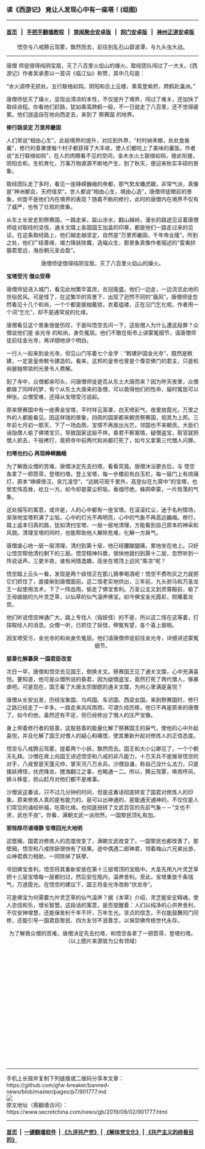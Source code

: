 ### 读《西游记》 竟让人发现心中有一座塔！(组图)
------------------------

#### [首页](https://github.com/gfw-breaker/banned-news/blob/master/README.md) &nbsp;&nbsp;|&nbsp;&nbsp; [手把手翻墙教程](https://github.com/gfw-breaker/guides/wiki) &nbsp;&nbsp;|&nbsp;&nbsp; [禁闻聚合安卓版](https://github.com/gfw-breaker/bn-android) &nbsp;&nbsp;|&nbsp;&nbsp; [网门安卓版](https://github.com/oGate2/oGate) &nbsp;&nbsp;|&nbsp;&nbsp; [神州正道安卓版](https://github.com/SzzdOgate/update) 



<div class="article_right" style="fone-color:#000">
 <p style="text-align:center">
  <img alt="" src="http://img2.secretchina.com/pic/2019/7-27/p2478002a428344546-ss.jpg"/>
  <br>
   悟空与八戒腾云驾雾，飘然而去，前往到乱石山碧波潭，与九头虫大战。
   <span id="hideid" name="hideid" style="color:red;display:none;">
    <span href="https://www.secretchina.com">
    </span>
   </span>
  </br>
 </p>
 <div id="txt-mid1-t21-2017">
  

---


  </div>
 </div>
 <p>
  <span href="https://www.secretchina.com/news/gb/tag/唐僧" target="_blank">
   唐僧
  </span>
  师徒借得纯阴宝扇，灭了八百里火焰山的燥火。取经团队闯过了一大关。《西游记》作者吴承恩以一首词《临江仙》称赞，其中几句是：
  <span id="hideid" name="hideid" style="color:red;display:none;">
   <span href="https://www.secretchina.com">
   </span>
  </span>
 </p>
 <p>
  “水火调停无损处，五行联络如钩。阴阳和合上云楼，乘鸾登紫府，跨鹤赴瀛洲。”
 </p>
 <p>
  唐僧师徒灭了燥火，显现出清凉的本性，不仅提升了境界，闯过了难关，还加快了取经进程。你看他们赶路，犹如乘鸾跨鹤一般，不一日就走了八百里，还不觉得疲累。他们逍遥自在地向西走去，来到了
  <span href="https://www.secretchina.com/news/gb/tag/祭赛国" target="_blank">
   祭赛国
  </span>
  的地界。
 </p>
 <p>
  <strong>
   修行路坚定 万里邦畿固
  </strong>
 </p>
 <p>
  人们常说“相由心生”。此般境界的提升，对应到外界，“村村纳禾稼，处处食香羹”，修行的善果使每个村子都获得了大丰收，使人们都吃上了美味的羹饭。作者说“五行联络如钩”，在人的肉眼看不见的空间，金木水火土联络如钩，彼此衔接，阴阳合和，生机育化，万事万物源源不断地产生，到了秋天，便迎来秋实丰硕的景象。
 </p>
 <p>
  取经团队走了多时，看见一座峥嵘巍峨的帝都，那气势龙蟠虎踞，非常气派，真像是“神洲都会，天府瑶京”。世人都说“相由心生，境由心造”，唐僧师徒眼前的景象，何尝不是他们内在境界的表现？随着不断的修行，此时的唐僧内在境界不仅有了威严，也有了壮观的景象。
 </p>
 <p>
  从东土长安走到祭赛国，一路走来，跋山涉水，翻山越岭，漫长的路途见证着唐僧师徒对取经的坚信，通关文牒上各国国王加盖的印章，都是他们一路走过来的见证。在这条取经路上，他们越走越坚定，自然是“万里邦畿固，千年帝业隆”。所到之处，他们广结善缘，竭力降妖除魔，造福众生，那景象真像作者描述的“蛮夷拱服君恩远，海岳朝元圣会盈”。
 </p>
 <p style="text-align:center">
  <img alt="" src="http://img2.secretchina.com/pic/2019/7-27/p2478005a761907360-ss.jpg"/>
  <br>
   唐僧师徒借得纯阴宝扇，灭了八百里火焰山的燥火。
  </br>
 </p>
 <p>
  <strong>
   宝塔受污 僧众受辱
  </strong>
 </p>
 <p>
  唐僧师徒进入城门，看见此地繁华富庶，衣冠隆盛。他们一边走，一边流览此地的世俗民风。可是怪了，在这繁华的背景下，出现了迥然不同的“画风”。唐僧师徒忽然看见十几个和尚，一个个都是披枷戴锁，衣着褴褛，正在沿门乞化呢。作者用一个词“乞化”，却不是通常说的化缘。
 </p>
 <p>
  唐僧看见这个景象很是伤叹，于是叫悟空去问一下，这些僧人为什么遭这般罪？众僧说他们是
  <span href="https://www.secretchina.com/news/gb/tag/金光寺" target="_blank">
   金光寺
  </span>
  的和尚，身负冤屈。他们不敢在街市上讲蒙冤细节，请唐僧师徒前往金光寺，再详细地讲个明白。
 </p>
 <p>
  一行人一起来到金光寺，但见山门写着七个金字：“敕建护国金光寺”，既然是敕建，一定是皇帝敕令建造的。看来，这邦的皇帝也曾是个尊崇佛门的君主，只是和尚披枷带锁的光景令人费解。
 </p>
 <p>
  到了寺中，众僧都来叩头，问唐僧师徒是否从东土大唐而来？因为昨天夜里，众僧都做了同样的梦，有个从东土大唐来的圣僧，可以救得他们的性命，届时冤屈可以伸张。众僧受难，还得从宝塔受污说起。
 </p>
 <p>
  原来祭赛国中有一座黄金宝塔，平时祥云笼罩，白天喷彩气，夜里放霞光，万里之外的人都能看见。因这祥瑞的景象，四周的国家都来朝贡祭赛国，视其为上邦。三年前七月初一那天，下了一场血雨，宝塔不再放出光芒。邻国也不来朝贡。大臣们诬指僧人偷了佛塔宝贝，导致国家这般不祥。昏君不察案情，疑僧盗宝，赃官就把僧人抓去，千般拷打，竟把寺中前两代和尚都打死了，如今又拿第三代僧人问罪。
 </p>
 <p>
  <strong>
   扫塔也扫心 再现峥嵘巍峨
  </strong>
 </p>
 <p>
  为了解救众僧的苦难，唐僧决定先去扫塔，看看究竟。唐僧沐浴更衣后，与
  <span href="https://www.secretchina.com/news/gb/tag/悟空" target="_blank">
   悟空
  </span>
  各拿了一把笤帚，登塔扫塔。登上宝塔，每一步檐前有白玉栏，每一层门上有琉璃灯，原本“峥嵘倚汉，突兀凌空”、“远眺可观千里外，高登似在九霄中”的宝塔，也曾宏伟高耸，屹立一方。如今却是蒙尘积垢，香烟尽绝，蛛网牵蒙，一片败落的气象。
 </p>
 <center>
  <div style="max-width: 632px;height:180px; display: none; text-align: center; margin: 0 auto; overflow: hidden;overflow-x: hidden;">
   <div id="taboola-midarticle-thumbnails" style="max-width: 632px;height:180px;overflow: hidden;overflow-x: hidden;">
   </div>
  </div>
  <div>
   <ins class="adsbygoogle" data-ad-client="ca-pub-1276641434651360" data-ad-format="fluid" data-ad-layout="in-article" data-ad-slot="5164544770" style="display:block; text-align:center;">
   </ins>
  </div>
 </center>
 <p>
  这处描写的寓意，或许是，人的心中都有一座宝塔。在滚滚红尘，迷于名利情场，渐渐地宝塔积满了尘垢，心中的灯光不再明亮，心中的气象不再高远巍峨。修行，踏上返本归真的路，犹如清扫宝塔，一层一层地清理，方能看到自己原本的神采和风貌。清理宝塔的同时，也能帮助他人解除危难，化解一方戾气。
 </p>
 <p>
  唐僧虔心地一层一层清理，清扫到第十层，他已经腰酸腿痛，累地坐在地上。只好让悟空帮他清扫剩下的三层。悟空精神抖擞，很快地就扫到第十二层，忽然听到一阵说话声。三更半夜，谁有闲情逸趣，高坐在塔顶上迎风“乘凉”呢？
 </p>
 <p>
  悟空踏上云头一看，发现是两个妖怪正在那儿猜拳喝酒呢！悟空不费吹灰之力就把它们抓住了，直接揪到唐僧面前。这二怪老实地供出，三年前，九头驸马和万圣龙王一起使用法术，下了一阵血雨，偷走了佛宝舍利。万圣公主又到灵霄殿前，偷了王母娘娘的九叶灵芝草，以仙草的仙气温养佛宝。如今佛宝金光霞彩，照耀着龙宫。
 </p>
 <p>
  他们听说悟空神通广大，路上专找人（指妖怪）的不是，所以这二怪在这等着，打探取经人的消息。众僧一听，已抓住了妖怪，伸冤有望，各个喜上眉梢。
 </p>
 <p style="text-align:center">
  <img alt="" src="http://img2.secretchina.com/pic/2019/7-27/p2478006a452161632-ss.jpg"/>
  <br>
   因宝塔受污，金光寺的和尚身负冤屈。他们请唐僧师徒前往金光寺，详细讲述蒙冤细节。
  </br>
 </p>
 <p>
  <strong>
   慈善化解暴戾 一国君臣改变
  </strong>
 </p>
 <center>
  <ins class="adsbygoogle" data-ad-client="ca-pub-1276641434651360" data-ad-format="fluid" data-ad-layout="in-article" data-ad-slot="3646767294" style="display:block; text-align:center;">
  </ins>
 </center>
 <p>
  次日一早，唐僧和悟空去见国王，倒换关文。祭赛国王见了通关文牒，心中充满喜悦。要知道，他可是众僧所说的昏君，因为疑僧盗宝，竟然打死了两代僧人，够暴虐吧。可是现在，国王看了大唐太宗御题的通关文牒，为何心里满是喜悦？
 </p>
 <p>
  唐僧从长安出发，历经宝象国、乌鸡国、车迟国、西梁女国，来到祭赛国时，修行之路已经走了一半多。一路走来风风雨雨，可谓久经历练，他已不再是原来的唐僧了。如今的他，虽然还有不足，但已经修出了僧人的庄严宝像。
 </p>
 <p>
  身上带着修行者的慈善，这股慈善的能量化解了祭赛国王的戾气，使他的心中升起喜悦，并且化解了国王对僧人的疑心和痛恨，使其重新升起对修炼人的正信态度。
 </p>
 <p>
  悟空与八戒腾云驾雾，提着两个小妖，飘然而去。国王和大小公卿见了，一个个朝天礼拜。沙僧在席上向国王讲述悟空和八戒的非凡能力，十万天兵不是猴哥悟空的对手，八戒曾是天蓬元帅，掌天河八万水兵。沙僧自谦，称自己没什么法力，只是擒妖缚怪，伏虎降龙，搅海翻江之事，也略通一二。所以，腾云驾雾，唤雨呼风，换斗移星，担山赶月对他们都不是难事。
 </p>
 <p>
  沙僧说这番话，只不过几分钟的时间，但是这番话彻底转变了国君对修炼人的印象。原来修炼人真的是有能力的，是可以出神通的，是能通天通神的，不仅仅是人们常见的诵经祈福，吃斋化缘。也彻底扭转了文武百官的先前气象－－“文也不贤，武也不良”。你看，满朝文武一派欣然，一国黎民顶礼有加。
 </p>
 <p>
  <strong>
   邪怪除尽诸境静 宝塔回光大地明
  </strong>
 </p>
 <p>
  这壁厢，国君对修炼人的态度改变了，满朝文武改变了，一国黎民也都改善了。那壁厢，悟空和八戒除妖很快有了结果。途中偶遇二郎神君，领着梅山六兄弟出游，众神君鼎力相助，一同除掉了妖孽。
 </p>
 <p>
  寻回佛宝舍利，悟空将其重新安放在第十三层塔顶的宝瓶中。大圣先用九叶灵芝草把十三层宝塔每一层都扫过，然后安在瓶内，温养舍利。至此，宝塔重放千条瑞气，万道霞光。在悟空的建议下，国王将金光寺改称“伏龙寺”。
 </p>
 <p>
  可是佛宝为何需要九叶灵芝草的仙气温养？据《本草》介绍，灵芝能安定精魂，使人忠信和乐，增长智慧。这段话的寓意，是否提醒着：人们以纯净的心供养舍利，不仅安神增慧，还能保舍利千年不坏，万年生光。坚贞的信念，不仅能鼓舞同门同修，还能引导一国君臣黎民、四方友邻不泯善念，以保崇佛传统世代永存。
 </p>
 <p style="text-align:center">
  <img alt="" src="http://img2.secretchina.com/pic/2019/7-27/p2478012a271701438-ss.jpg"/>
  <br>
   为了解救众僧的苦难，唐僧决定先去扫塔，和悟空各拿了一把笤帚，登塔扫塔。（以上图片来源皆为公有领域）
   <center>
    <div>
     <div id="txt-mid2-t22-2017" style="display: block;  height: 280px;  overflow: hidden;">
      <div id="SC-21">
      </div>
     </div>
    </div>
   </center>
  </br>
 </p>
</div>

<hr/>
手机上长按并复制下列链接或二维码分享本文章：<br/>
https://github.com/gfw-breaker/banned-news/blob/master/pages/p7/901777.md <br/>
<a href='https://github.com/gfw-breaker/banned-news/blob/master/pages/p7/901777.md'><img src='https://github.com/gfw-breaker/banned-news/blob/master/pages/p7/901777.md.png'/></a> <br/>
原文地址（需翻墙访问）：https://www.secretchina.com/news/gb/2019/09/02/901777.html


------------------------
#### [首页](https://github.com/gfw-breaker/banned-news/blob/master/README.md) &nbsp;|&nbsp; [一键翻墙软件](https://github.com/gfw-breaker/nogfw/blob/master/README.md) &nbsp;| [《九评共产党》](https://github.com/gfw-breaker/9ping.md/blob/master/README.md#九评之一评共产党是什么) | [《解体党文化》](https://github.com/gfw-breaker/jtdwh.md/blob/master/README.md) | [《共产主义的终极目的》](https://github.com/gfw-breaker/gczydzjmd.md/blob/master/README.md)


<img src='http://gfw-breaker.win/banned-news/pages/p7/901777.md' width='0px' height='0px'/>